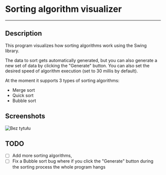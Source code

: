 # Sorting algorithm visualizer
___
## Description
This program visualizes how sorting algorithms work using the Swing library.

The data to sort gets automatically generated,
but you can also generate a new set of data by clicking the "Generate" button.
You can also set the desired speed of algorithm execution (set to 30 millis by default).

At the moment it supports 3 types of sorting algorithms:
- Merge sort
- Quick sort
- Bubble sort

## Screenshots
![Bez tytułu](https://user-images.githubusercontent.com/65130519/156888791-bf18c424-542a-4867-8d6c-67a5a8d66dd7.png)

## TODO
- [ ] Add more sorting algorithms,
- [ ] Fix a Bubble sort bug where if you click the "Generate" button during the sorting process the whole program hangs
